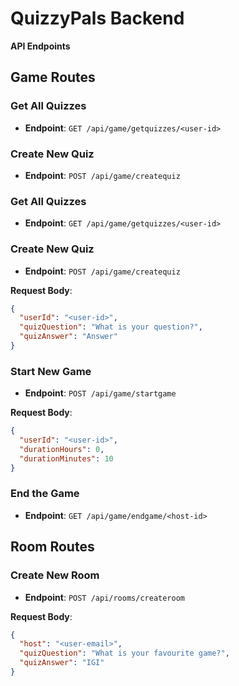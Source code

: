 # QuizzyPals Backend

**API Endpoints**

## Game Routes

### Get All Quizzes

- **Endpoint**: `GET /api/game/getquizzes/<user-id>`

### Create New Quiz

- **Endpoint**: `POST /api/game/createquiz`

### Get All Quizzes

- **Endpoint**: `GET /api/game/getquizzes/<user-id>`

### Create New Quiz

- **Endpoint**: `POST /api/game/createquiz`

**Request Body**:

```json
{
  "userId": "<user-id>",
  "quizQuestion": "What is your question?",
  "quizAnswer": "Answer"
}
```

### Start New Game

- **Endpoint**: `POST /api/game/startgame`

**Request Body**:

```json
{
  "userId": "<user-id>",
  "durationHours": 0,
  "durationMinutes": 10
}
```

### End the Game

- **Endpoint**: `GET /api/game/endgame/<host-id>`

## Room Routes

### Create New Room

- **Endpoint**: `POST /api/rooms/createroom`

**Request Body**:

```json
{
  "host": "<user-email>",
  "quizQuestion": "What is your favourite game?",
  "quizAnswer": "IGI"
}
```

